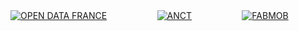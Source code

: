 <div class="columns is-multiline is-6 is-vcentered is-centered">
  <div class="column is-3 has-text-centered">
    <a class=""
      href="https://www.opendatafrance.net/"
      target="_blank">
      <img
        src="https://raw.githubusercontent.com/multi-coop/gitribute-documentation-contents/main/images/clients/odf-logo.svg"
        alt="OPEN DATA FRANCE"
      />
    </a>
  </div>
  <div class="column is-3 has-text-centered">
    <a class=""
      href="https://agence-cohesion-territoires.gouv.fr/"
      target="_blank">
      <img
        src="https://raw.githubusercontent.com/multi-coop/gitribute-documentation-contents/main/images/clients/anct-logo.png"
        alt="ANCT"
      />
    </a>
  </div>
  <div class="column is-3 has-text-centered">
    <a class=""
      href="https://lafabriquedesmobilites.fr/"
      target="_blank">
      <img
        src="https://raw.githubusercontent.com/multi-coop/gitribute-documentation-contents/main/images/clients/fabmob-logo.png"
        alt="FABMOB"
      />
    </a>
  </div>
</div>
 